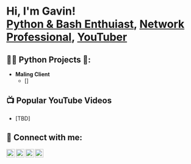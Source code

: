<h1>Hi, I'm Gavin! <br/><a href="https://github.com/gavinpaul-6">Python & Bash Enthuiast</a>, <a href="https://www.linkedin.com/in/gavin-faber/">Network Professional</a>, <a href="https://www.youtube.com/c/gavinpaul_YT">YouTuber</a></h1>

<h2>👨‍💻 Python Projects 🐍:</h2>

- <b>Maling Client</b>
  - []

<h2>📺 Popular YouTube Videos</h2>

- [TBD]

<h2> 🤳 Connect with me:</h2>

[<img align="left" alt="gavinpaul-6 | YouTube" width="22px" src="https://cdn.jsdelivr.net/npm/simple-icons@v3/icons/youtube.svg" />][youtube]
[<img align="left" alt="gavinpaul-6 | Twitter" width="22px" src="https://cdn.jsdelivr.net/npm/simple-icons@v3/icons/twitter.svg" />][twitter]
[<img align="left" alt="gavinpaul-6 | LinkedIn" width="22px" src="https://cdn.jsdelivr.net/npm/simple-icons@v3/icons/linkedin.svg" />][linkedin]
[<img align="left" alt="gavinpaul-6 | Instagram" width="22px" src="https://cdn.jsdelivr.net/npm/simple-icons@v3/icons/instagram.svg" />][instagram]

[twitter]: https://twitter.com/gavinpaul_6
[youtube]: https://www.youtube.com/@gavinpaul_YT
[instagram]: https://www.instagram.com/gavinpaul_6/
[linkedin]: https://inkedin.com/in/gavin-faber
<!--
